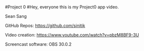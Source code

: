 #Project 0
#Hey, everyone this is my Project0 app video.

Sean Sang

GitHub Repos: https://github.com/sinitik

Video creation: https://www.youtube.com/watch?v=pbzM8BF9-3U

Screencast software: OBS 30.0.2
